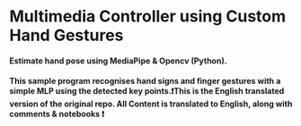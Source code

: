 # Multimedia Controller using Custom Hand Gestures

#### Estimate hand pose using MediaPipe & Opencv (Python).
#### This sample program recognises hand signs and finger gestures with a simple MLP using the detected key points.❗This is the English translated version of the original repo. All Content is translated to English, along with comments & notebooks ❗
